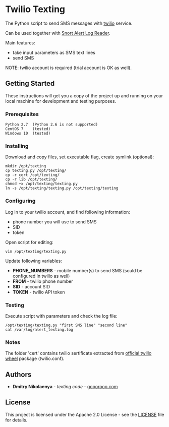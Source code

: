 # Twilio Texting

The Python script to send SMS messages with [twilio](https://www.twilio.com) service.

Can be used together with [Snort Alert Log Reader](https://github.com/goooroooX/snort_reader).

Main features:
* take input parameters as SMS text lines
* send SMS

NOTE: twilio account is required (trial account is OK as well).

## Getting Started

These instructions will get you a copy of the project up and running on your local machine for development and testing purposes.

### Prerequisites

```
Python 2.7  (Python 2.6 is not supported)
CentOS 7    (tested)
Windows 10  (tested)
```

### Installing

Download and copy files, set executable flag, create symlink (optional):

```
mkdir /opt/texting
cp texting.py /opt/texting/
cp -r cert /opt/texting/
cp -r lib /opt/texting/
chmod +x /opt/texting/texting.py
ln -s /opt/texting/texting.py /opt/texting/texting
```

### Configuring

Log in to your twilio account, and find following information:
* phone number you will use to send SMS
* SID
* token

Open script for editing:

```
vim /opt/texting/texting.py
```

Update following variables:
* **PHONE_NUMBERS** - mobile number(s) to send SMS (sould be configured in twilio as well)
* **FROM** - twilio phone number
* **SID** - account SID
* **TOKEN** - twilio API token

### Testing

Execute script with parameters and check the log file:

```
/opt/texting/texting.py "first SMS line" "second line"
cat /var/log/alert_texting.log
```

### Notes

The folder 'cert' contains twilio sertificate extracted from [official twilio wheel](https://pypi.python.org/pypi/twilio) package (twilio.conf).

## Authors

* **Dmitry Nikolaenya** - *texting code* - [gooorooo.com](https://gooorooo.com)

## License

This project is licensed under the Apache 2.0 License - see the [LICENSE](LICENSE) file for details.
